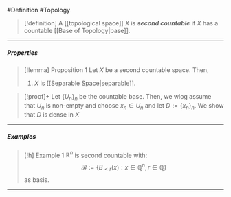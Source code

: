 #Definition #Topology 

> [!definition]
> A [[topological space]] $X$ is ***second countable*** if $X$ has a countable [[Base of Topology|base]].
---
##### Properties
> [!lemma] Proposition 1
> Let $X$ be a second countable space. Then, 
> 1. $X$ is [[Separable Space|separable]].

> [!proof]+
> Let $\{ U_{n} \}_{n}$ be the countable base. Then, we wlog assume that $U_{n}$ is non-empty and choose $x_{n}\in U_{n}$ and let $D:=\{ x_{n} \}_{n}$. We show that $D$ is dense in $X$
> 
>  
---
##### Examples
> [!h] Example 1
> $\mathbb{R}^n$ is second countable with: $$\mathcal{B}:=\{ B_{<r}(x):x\in \mathbb{Q}^n,r\in \mathbb{Q} \}$$ as basis.
---
